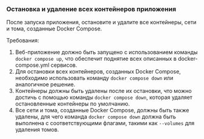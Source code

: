 
### Остановка и удаление всех контейнеров приложения

После запуска приложения, остановите и удалите все контейнеры, сети и тома, созданные Docker Compose.

Требования:
1. Веб-приложение должно быть запущено с использованием команды `docker compose up`, что обеспечит поднятие всех описанных в docker-compose.yml сервисов. 
2. Для остановки всех контейнеров, созданных Docker Compose, необходимо использовать команду `docker compose down` или аналогичное решение. 
3. Контейнеры должны быть удалены после их остановки, что можно достичь с помощью команды `docker compose down`, которая удаляет остановленные контейнеры по умолчанию. 
4. Все сети и тома, созданные Docker Compose, должны быть также удалены, для чего команда `docker compose down` должна быть выполнена с соответствующими флагами, такими как `--volumes` для удаления томов.